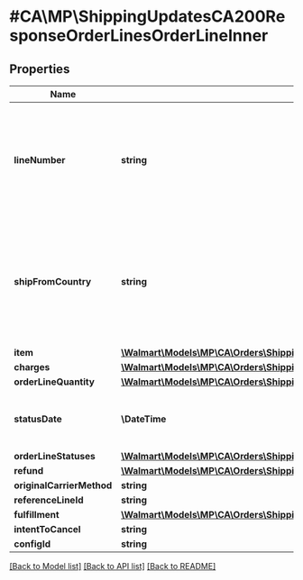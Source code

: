 # #CA\MP\ShippingUpdatesCA200ResponseOrderLinesOrderLineInner

## Properties

Name | Type | Description | Notes
------------ | ------------- | ------------- | -------------
**lineNumber** | **string** | The line number associated with the details for each individual item in the purchase order |
**shipFromCountry** | **string** | The ship from country is associated with the details for each individual item in the purchase order | [optional]
**item** | [**\Walmart\Models\MP\CA\Orders\ShippingUpdatesCA200ResponseOrderLinesOrderLineInnerItem**](ShippingUpdatesCA200ResponseOrderLinesOrderLineInnerItem.md) |  |
**charges** | [**\Walmart\Models\MP\CA\Orders\ShippingUpdatesCA200ResponseOrderLinesOrderLineInnerCharges**](ShippingUpdatesCA200ResponseOrderLinesOrderLineInnerCharges.md) |  |
**orderLineQuantity** | [**\Walmart\Models\MP\CA\Orders\ShippingUpdatesCARequestOrderLinesOrderLineInnerOrderLineStatusesOrderLineStatusInnerStatusQuantity**](ShippingUpdatesCARequestOrderLinesOrderLineInnerOrderLineStatusesOrderLineStatusInnerStatusQuantity.md) |  |
**statusDate** | **\DateTime** | The date shown on the recent order status |
**orderLineStatuses** | [**\Walmart\Models\MP\CA\Orders\ShippingUpdatesCA200ResponseOrderLinesOrderLineInnerOrderLineStatuses**](ShippingUpdatesCA200ResponseOrderLinesOrderLineInnerOrderLineStatuses.md) |  |
**refund** | [**\Walmart\Models\MP\CA\Orders\ShippingUpdatesCA200ResponseOrderLinesOrderLineInnerRefund**](ShippingUpdatesCA200ResponseOrderLinesOrderLineInnerRefund.md) |  | [optional]
**originalCarrierMethod** | **string** |  | [optional]
**referenceLineId** | **string** |  | [optional]
**fulfillment** | [**\Walmart\Models\MP\CA\Orders\ShippingUpdatesCA200ResponseOrderLinesOrderLineInnerFulfillment**](ShippingUpdatesCA200ResponseOrderLinesOrderLineInnerFulfillment.md) |  | [optional]
**intentToCancel** | **string** |  | [optional]
**configId** | **string** |  | [optional]


[[Back to Model list]](../) [[Back to API list]](../../Api/CA/MP) [[Back to README]](../../README.md)

